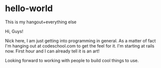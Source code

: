 # hello-world
This is my hangout+everything else

Hi, Guys!

Nick here, I am just getting into programming in general.
As a matter of fact I'm hanging out at codeschool.com to get the feel for it.
I'm starting at rails now. First hour and I can already tell it is an art!

Looking forward to working with people to build cool things to use.
